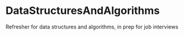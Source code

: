 # DataStructuresAndAlgorithms
Refresher for data structures and algorithms, in prep for job interviews
